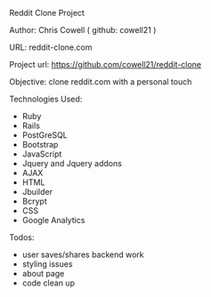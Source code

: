 Reddit Clone Project

Author: Chris Cowell ( github: cowell21 )

URL: reddit-clone.com

Project url: https://github.com/cowell21/reddit-clone

Objective: clone reddit.com with a personal touch

Technologies Used:
- Ruby
- Rails
- PostGreSQL
- Bootstrap
- JavaScript
- Jquery and Jquery addons
- AJAX
- HTML
- Jbuilder
- Bcrypt
- CSS
- Google Analytics

Todos:
- user saves/shares backend work
- styling issues
- about page
- code clean up